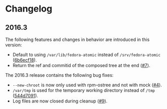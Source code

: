 # Changelog

## 2016.3

The following features and changes in behavior are introduced in this version:

* Default to using ```/var/lib/fedora-atomic``` instead of ```/srv/fedora-atomic```
  ([6b6ecf18](https://github.com/fedora-infra/fedmsg-atomic-composer/commit/6b6ecf18)).
* Return the ref and commitid of the composed tree at the end
  ([#7](https://github.com/fedora-infra/fedmsg-atomic-composer/pull/7)).


The 2016.3 release contains the following bug fixes:

* ```--new-chroot``` is now only used with rpm-ostree and not with mock
  ([#4](https://github.com/fedora-infra/fedmsg-atomic-composer/issues/4)).
* ```/var/tmp``` is used for the temporary working directory instead of ```/tmp```
  ([544d7091](https://github.com/fedora-infra/fedmsg-atomic-composer/commit/544d7091)).
* Log files are now closed during cleanup
  ([#9](https://github.com/fedora-infra/fedmsg-atomic-composer/pull/9)).
